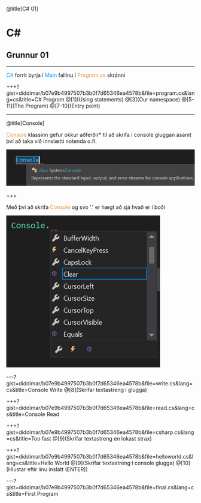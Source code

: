 @title[C# 01]

# C# #
## Grunnur 01

---
<p><span style="color:#0099ff">C#</span> forrit byrja í <span style="color:#0099ff">Main</span> fallinu í <span style="color:#e49436">Program.cs</span> skránni<p>

+++?gist=diddimar/b07e9b4997507b3b0f7d65346ea4578b&file=program.cs&lang=cs&title=C# Program
@[1](Using statements)
@[3](Our namespace)
@[5-11](The Program)
@[7-10](Entry point)

---
@title[Console]
<p> <span style="color:#e49436">Console</span> klassinn gefur okkur aðferðir* til að skrifa í console gluggan ásamt því að taka við innslætti notenda o.fl.</p>

<img src="assets/img/console.png">

+++
<p>Með því að skrifa <span style="color:#e49436">Console</span> og svo '.' er hægt að sjá hvað  er í boði</p>

<img src="assets/img/console_options.png">

---?gist=diddimar/b07e9b4997507b3b0f7d65346ea4578b&file=write.cs&lang=cs&title=Console Write
@[8](Skrifar textastreng í glugga)

+++?gist=diddimar/b07e9b4997507b3b0f7d65346ea4578b&file=read.cs&lang=cs&title=Console Read

+++?gist=diddimar/b07e9b4997507b3b0f7d65346ea4578b&file=csharp.cs&lang=cs&title=Too fast
@[9](Skrifar textastreng en lokast strax)

+++?gist=diddimar/b07e9b4997507b3b0f7d65346ea4578b&file=helloworld.cs&lang=cs&title=Hello World
@[9](Skrifar textastreng í console glugga)
@[10](Hlustar eftir línu inslátt (ENTER))

---?gist=diddimar/b07e9b4997507b3b0f7d65346ea4578b&file=final.cs&lang=cs&title=First Program